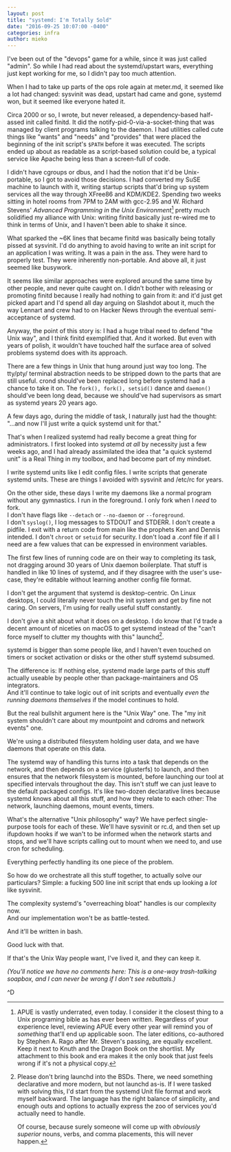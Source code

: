 ```yaml
---
layout: post
title: "systemd: I'm Totally Sold"
date: "2016-09-25 10:07:00 -0400"
categories: infra
author: mieko
---
```


I've been out of the "devops" game for a while, since it was just called
"admin".  So while I had read about the systemd/upstart wars, everything just
kept working for me, so I didn't pay too much attention.

When I had to take up parts of the ops role again at meter.md, it seemed like a
lot had changed: sysvinit was dead, upstart had came and gone, systemd won, but
it seemed like everyone hated it.

Circa 2000 or so, I wrote, but never released, a dependency-based half-assed
init called finitd.  It did the notify-pid-0-via-a-socket-thing that was managed
by client programs talking to the daemon.  I had utilities called cute things
like "wants" and "needs" and "provides" that were placed the beginning of the
init script's `$PATH` before it was executed.  The scripts ended up about as
readable as a script-based solution could be, a typical service like Apache
being less than a screen-full of code.

I didn't have cgroups or dbus, and I had the notion that it'd be Unix-
portable, so I got to avoid those decisions.  I had converted my SuSE machine
to launch with it, writing startup scripts that'd bring up system services all
the way through XFree86 and KDM/KDE2.  Spending two weeks sitting in hotel
rooms from 7PM to 2AM with gcc-2.95 and W. Richard Stevens' _Advanced
Programming in the Unix Environment_[^apue] pretty much solidified my alliance with
Unix: writing finitd basically just re-wired me to think in terms of Unix, and
I haven't been able to shake it since.

[^apue]:
    APUE is vastly underrated, even today.  I consider it the closest thing to
    a Unix programing bible as has ever been written.  Regardless of your
    experience level, reviewing APUE every other year will remind you of
    *something* that'll end up applicable soon.  The later editions,
    co-authored by Stephen A. Rago after Mr. Steven's passing, are equally
    excellent.  Keep it next to Knuth and the Dragon Book on the shortlist.
    My attachment to this book and era makes it the only book that just feels
    wrong if it's not a physical copy.


What sparked the ~6K lines that became finitd was basically being totally
pissed at sysvinit.  I'd do anything to avoid having to write an init script
for an application I was writing.  It was a pain in the ass.  They were hard
to properly test.  They were inherently non-portable.  And above all, it just
seemed like busywork.  

It seems like similar approaches were explored around the same time by other
people, and never quite caught on.  I didn't bother with releasing or promoting
finitd because I really had nothing to gain from it: and it'd just get picked
apart and I'd spend all day arguing on Slashdot about it, much the way Lennart
and crew had to on Hacker News through the eventual semi-acceptance of systemd.

Anyway, the point of this story is: I had a huge tribal need to defend "the
Unix way", and I think finitd exemplified that.  And it worked.  But even with
years of polish, it wouldn't have touched half the surface area of solved
problems systemd does with its approach.

There are a few things in Unix that hung around just way too long.  The tty/pty/
terminal abstraction needs to be stripped down to the parts that are still
useful.  crond should've been replaced long before systemd had a chance to take
it on.  The `fork(), fork(), setsid()` dance and `daemon()` should've been long
dead, because we should've had supervisors as smart as systemd years 20 years
ago.

A few days ago, during the middle of task, I naturally just had the thought:
"...and now I'll just write a quick systemd unit for that."

That's when I realized systemd had really become a great thing for
administrators.  I first looked into systemd *at all* by necessity just a few
weeks ago, and I had already assimilated the idea that "a quick systemd unit"
is a Real Thing in my toolbox, and had become part of my mindset.

I write systemd units like I edit config files.  I write scripts that generate
systemd units.  These are things I avoided with sysvinit and /etc/rc for years.

On the other side, these days I write my daemons like a normal program without
any gymnastics.  I run in the foreground.  I only fork when I *need* to fork.  
I don't have flags like `--detach` or `--no-daemon` or `--foreground`.  
I don't `syslog()`, I log messages to STDOUT and STDERR.  I don't create a
pidfile.  I exit with a return code from main like the prophets Ken and Dennis
intended.  I don't `chroot` or `setuid` for security.  I don't load a
.conf file if all I need are a few values that can be expressed in environment
variables.

The first few lines of running code are on their way to completing its task,
not dragging around 30 years of Unix daemon boilerplate.  That stuff is handled
in like 10 lines of systemd, and if they disagree with the user's use-case,
they're editable without learning another config file format.

I don't get the argument that systemd is desktop-centric.  On Linux desktops,
I could literally never touch the init system and get by fine not caring.  On
servers, I'm using for really useful stuff constantly.

I don't give a shit about what it does on a desktop. I do know that I'd trade
a decent amount of niceties on macOS to get systemd instead of the "can't force
myself to clutter my thoughts with this" launchd[^launchd].

[^launchd]:
    Please don't bring launchd into the BSDs.  There, we need something
    declarative and more modern, but not launchd as-is.  If I were tasked with
    solving this, I'd start from the systemd Unit file format and work myself
    backward.  The language has the right balance of simplicity, and enough outs
    and options to actually express the zoo of services you'd actually need to
    handle.

    Of course, because surely someone will come up with *obviously superior*
    nouns, verbs, and comma placements, this will never happen.


systemd is bigger than some people like, and I haven't even touched on timers
or socket activation or disks or the other stuff systemd subsumed.  

The difference is: If nothing else, systemd  made large parts of this stuff
actually useable by people other than package-maintainers and OS integrators.  
And it'll continue to take logic out of init scripts and eventually *even the
running daemons themselves* if the model continues to hold.

But the real bullshit argument here is the "Unix Way" one.  The "my init system
shouldn't care about my mountpoint and cdroms and network events" one.  

We're using a distributed filesystem holding user data, and we have daemons
that operate on this data.

The systemd way of handling this turns into a task that depends on the network,
and then depends on a service (glusterfs) to launch, and then ensures that the
network filesystem is mounted, before launching our tool at specified intervals
throughout the day.  This isn't stuff we can just leave to the default packaged
configs.  It's like two-dozen declarative lines because systemd knows about all
this stuff, and how they relate to each other: The network, launching daemons,
mount events, timers.  

What's the alternative "Unix philosophy" way?  We have perfect single-purpose
tools for each of these.  We'll have sysvinit or rc.d, and then set up ifupdown
hooks if we wan't to be informed when the network starts and stops, and  we'll
have scripts calling out to mount when we need to, and use cron for scheduling.

Everything perfectly handling its one piece of the problem.

So how do we orchestrate all this stuff together, to actually solve our
particulars?  Simple: a fucking 500 line init script that ends up looking
a *lot* like sysvinit.

The complexity systemd's "overreaching bloat" handles is our complexity now.  
And our implementation won't be as battle-tested.  

And it'll be written in bash.

Good luck with that.

If that's the Unix Way people want, I've lived it, and they can keep it.

*(You'll notice we have no comments here: This is a one-way trash-talking
soapbox, and I can never be wrong if I don't see rebuttals.)*

^D

